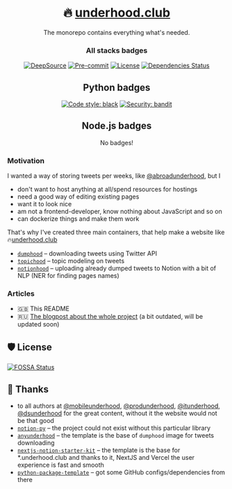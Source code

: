 <div align="center">

# 🔥 [underhood.club](https://underhood.club/)

The monorepo contains everything what's needed.

### All stacks badges
[![DeepSource](https://deepsource.io/gh/tiulpin/underhood.club.svg/?label=active+issues&token=O2vpl_Y605V0lrWbaTTOTNTh)](https://deepsource.io/gh/tiulpin/underhood.club/?ref=repository-badge)
[![Pre-commit](https://img.shields.io/badge/pre--commit-enabled-brightgreen?logo=pre-commit&logoColor=white)](https://github.com/tiulpin/overhood/blob/master/.pre-commit-config.yaml)
[![License](https://img.shields.io/github/license/tiulpin/underhood.club)](https://github.com/tiulpin/underhood.club/blob/main/LICENSE)
[![Dependencies Status](https://img.shields.io/badge/dependencies-up%20to%20date-brightgreen.svg)](https://github.com/tiulpin/overhood/pulls?utf8=%E2%9C%93&q=is%3Apr%20author%3Aapp%2Fdependabot)

## Python badges

[![Code style: black](https://img.shields.io/badge/code%20style-black-000000.svg)](https://github.com/psf/black)
[![Security: bandit](https://img.shields.io/badge/security-bandit-green.svg)](https://github.com/PyCQA/bandit)

## Node.js badges

No badges!

</div>

### Motivation

I wanted a way of storing tweets per weeks, like [@abroadunderhood](http://abroadunderhood.ru), but I
- don't want to host anything at all/spend resources for hostings
- need a good way of editing existing pages
- want it to look nice
- am not a frontend-developer, know nothing about JavaScript and so on
- can dockerize things and make them work

That's why I've created three main containers, that help make a website like 🔥[underhood.club](https://underhood.club/)
- [`dumphood`](https://github.com/tiulpin/underhood.club/main/dumphood) – downloading tweets using Twitter API
- [`topichood`](https://github.com/tiulpin/underhood.club/main/topichood) – topic modeling on tweets
- [`notionhood`](https://github.com/tiulpin/underhood.club/main/notionhood) – uploading already dumped tweets to Notion with a bit of NLP (NER for finding pages names)

### Articles

- 🇬🇧 This README 
- 🇷🇺 [The blogpost about the whole project](https://vas3k.club/project/4060/) (a bit outdated, will be updated soon)

## 🛡 License

[![FOSSA Status](https://app.fossa.com/api/projects/git%2Bgithub.com%2Ftiulpin%2Funderhood.club.svg?type=large)](https://app.fossa.com/projects/git%2Bgithub.com%2Ftiulpin%2Funderhood.club?ref=badge_large)

## 🙏 Thanks
- to all authors at [@mobileunderhood](https://twitter.com/mobileunderhood), [@produnderhood](https://twitter.com/produnderhood), [@itunderhood](https://twitter.com/iunderhood), [@dsunderhood](https://twitter.com/dsunderhood) for the great content, without it the website would not be that good
- [`notion-py`](http://github.com/jamalex/notion-py/) – the project could not exist without this particular library
- [`anyunderhood`](https://github.com/anyunderhood/anyunderhood) – the template is the base of `dumphood` image for tweets downloading
- [`nextjs-notion-starter-kit`](https://github.com/transitive-bullshit/nextjs-notion-starter-kit) – the template is the base for *.underhood.club and thanks to it, NextJS and Vercel the user experience is fast and smooth
- [`python-package-template`](https://github.com/TezRomacH/python-package-template) – got some GitHub configs/dependencies from there
